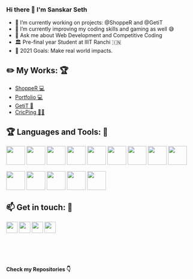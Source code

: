 ### Hi there 👋 I'm Sanskar Seth

- 🔭 I’m currently working on projects: @ShoppeR and @GetiT
- 🌱 I’m currently improving my coding skills and gaming as well 😅
- 💬 Ask me about Web Development and Competitive Coding
- 🏛️ Pre-final year Student at IIIT Ranchi :india:
- 🥅 2021 Goals: Make real world impacts.

## :pencil2: My Works: :trophy:

- [ShoppeR 💻](http://dshopper.netlify.app/)
- [Portfolio 💻](http://sanskarseth.me/)
- [GetiT 📱](https://github.com/sanskarseth/GetiT-Client)
- [CricPing 🧑‍💻](https://github.com/sanskarseth/CricPing)

## :trophy: Languages and Tools: :robot:

<img src="https://logo.letskhabar.com/img?tool=html&acol=gold" width="50px"> <img src="https://logo.letskhabar.com/img?tool=css&acol=gold" width="50px"> <img src="https://logo.letskhabar.com/img?tool=bootstrap&acol=gold" width="50px"> <img src="https://logo.letskhabar.com/img?tool=js&acol=gold" width="50px"> <img src="https://logo.letskhabar.com/img?tool=react&acol=gold" width="50px"> <img src="https://logo.letskhabar.com/img?tool=node&acol=gold" width="50px"> <img src="https://logo.letskhabar.com/img?tool=mongodb&acol=gold" width="50px"> <img src="https://logo.letskhabar.com/img?tool=firebase&acol=gold" width="50px"> <img src="https://logo.letskhabar.com/img?tool=python&acol=gold" width="50px">

<img src="https://logo.letskhabar.com/img?tool=git&acol=gold" width="50px"> <img src="https://logo.letskhabar.com/img?tool=github&acol=gold" width="50px"> <img src="https://logo.letskhabar.com/img?tool=ubuntu&acol=gold" width="50px"> <img src="https://logo.letskhabar.com/img?tool=netlify&acol=gold" width="50px"> <img src="https://logo.letskhabar.com/img?tool=heroku&acol=gold" width="50px">

## :mailbox: Get in touch: 💬

[<img src="https://logo.letskhabar.com/img?tool=linkedin&acol=gold" width="30px">](https://www.linkedin.com/in/sanskarseth/)
[<img src="https://logo.letskhabar.com/img?tool=twitter&acol=gold" width="30px">](https://twitter.com/__sanSkar__)
[<img src="https://logo.letskhabar.com/img?tool=mail&acol=gold" width="30px">](mailto:sanskar.iiitr@gmail.com)
[<img src="https://logo.letskhabar.com/img?tool=globe&acol=gold" width="30px">](https://sanskarseth.me)
<br>
<br>

<!-- <details>
  <summary><b>⚡ Github Stats</b></summary>
<img height="180em" src="https://github-readme-stats.vercel.app/api?username=sanskar-seth&show_icons=true&hide_border=true&&count_private=true&include_all_commits=true" />
<img height="180em" src="https://github-readme-stats.vercel.app/api/top-langs/?username=sanskar-seth&exclude_repo=KNN-Image-Classification&show_icons=true&hide_border=true&layout=compact&langs_count=8"/>
</details> -->

<br>
<br>

#### Check my Repositories 👇
